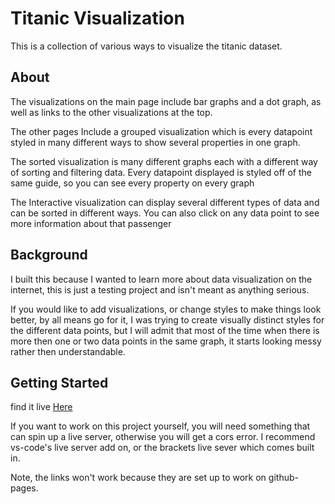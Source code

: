 # Titanic Visualization
This is a collection of various ways to visualize the titanic dataset.  


## About
The visualizations on the main page include bar graphs and a dot graph, as well as links to the other visualizations at the top.

The other pages Include a grouped visualization which is every datapoint styled in many different ways to show several properties in one graph.

The sorted visualization is many different graphs each with a different way of sorting and filtering data. Every datapoint displayed is styled off of the same guide, so you can see every property on every graph

The Interactive visualization can display several different types of data and can be sorted in different ways. You can also click on any data point to see more information about that passenger

## Background
I built this because I wanted to learn more about data visualization on the internet, this is just a testing project and isn't meant as anything serious.

If you would like to add visualizations, or change styles to make things look better, by all means go for it, I was trying to create visually distinct styles for the different data points, but I will admit that most of the time when there is more then one or two data points in the same graph, it starts looking messy rather then understandable.

## Getting Started
find it live [Here](https://drakevorndran.github.io/TitanicVisualization/)

If you want to work on this project yourself, you will need something that can spin up a live server, otherwise you will get a cors error. I recommend vs-code's live server add on, or the brackets live sever which comes built in.

Note, the links won't work because they are set up to work on github-pages.
